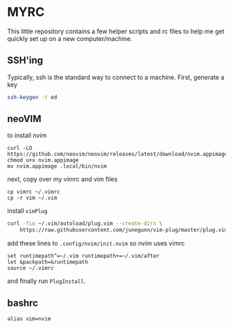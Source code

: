 # MYRC

This little repository contains a few helper scripts and rc files to help me get quickly set up on a new computer/machine.



## SSH'ing

Typically, ssh is the standard way to connect to a machine. First, generate a key

```bash
ssh-keygen -t ed
```



## neoVIM

to install nvim

```
curl -LO https://github.com/neovim/neovim/releases/latest/download/nvim.appimage
chmod u+x nvim.appimage
mv nvim.appimage .local/bin/nvim
```

next, copy over my  vimrc and vim files

```
cp vimrc ~/.vimrc
cp -r vim ~/.vim
```

install `vimPlug`

```bash
curl -fLo ~/.vim/autoload/plug.vim --create-dirs \
    https://raw.githubusercontent.com/junegunn/vim-plug/master/plug.vim
```

add these lines to `.config/nvim/init.nvim` so nvim uses vimrc

```vim
set runtimepath^=~/.vim runtimepath+=~/.vim/after
let &packpath=&runtimepath
source ~/.vimrc
```

and finally run `PlugInstall`.









## bashrc

```
alias vim=nvim

```





